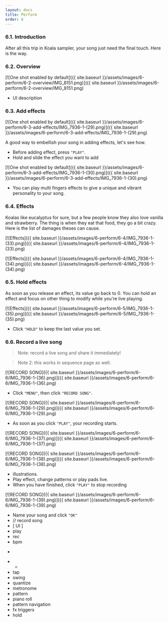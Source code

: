 ```yaml
---
layout: docs
title: Perform
order: 6
---
```


### 6.1. Introduction

<div class="row mb-70" markdown="1">
<div class="col-md-6 col-lg-4 col-xl-3 mb-40" markdown="1">

After all this trip in Koala sampler, your song just need the final touch. Here is the way.

</div>
</div>

### 6.2. Overview

<div class="row mb-70" markdown="1">
<div class="col-md-6 col-lg-4 col-xl-3 mb-40" markdown="1">

[![One shot enabled by default]({{ site.baseurl }}/assets/images/6-perform/6-2-overview/IMG_8151.png)]({{
site.baseurl }}/assets/images/6-perform/6-2-overview/IMG_8151.png)

- UI description

</div>
</div>

### 6.3. Add effects

<div class="row mb-70" markdown="1">

<div class="col-md-6 col-lg-4 col-xl-3 mb-40" markdown="1">

[![One shot enabled by default]({{ site.baseurl }}/assets/images/6-perform/6-3-add-effects/IMG_7936-1-(29).png)]({{
site.baseurl }}/assets/images/6-perform/6-3-add-effects/IMG_7936-1-(29).png)

A good way to embellish your song in adding effects, let's see how.

- Before adding effect, press `"PLAY"`.
- Hold and slide the effect you want to add

</div>
<div class="col-md-6 col-lg-4 col-xl-3 mb-40" markdown="1">

[![One shot enabled by default]({{ site.baseurl }}/assets/images/6-perform/6-3-add-effects/IMG_7936-1-(30).png)]({{
site.baseurl }}/assets/images/6-perform/6-3-add-effects/IMG_7936-1-(30).png)

- You can play multi fingers effects to give a unique and vibrant personality to your song.

</div>
</div>

### 6.4. Effects

<div class="row mb-70" markdown="1">

<div class="col-md-6 col-lg-4 col-xl-3 mb-40" markdown="1">

Koalas like eucalyptus for sure, but a few people know they also love vanilla and strawberry. The thing is when they eat
that food, they go a bit crazy. Here is the list of damages theses can cause.

</div>
<div class="col-md-6 col-lg-4 col-xl-3 mb-40" markdown="1">

[![Effects]({{ site.baseurl }}/assets/images/6-perform/6-4/IMG_7936-1-(33).png)]({{
site.baseurl }}/assets/images/6-perform/6-4/IMG_7936-1-(33).png)

</div>
<div class="col-md-6 col-lg-4 col-xl-3 mb-40" markdown="1">

[![Effects]({{ site.baseurl }}/assets/images/6-perform/6-4/IMG_7936-1-(34).png)]({{
site.baseurl }}/assets/images/6-perform/6-4/IMG_7936-1-(34).png)

</div>
</div>

### 6.5. Hold effects

<div class="row mb-70" markdown="1">
<div class="col-md-6 col-lg-4 col-xl-3 mb-40" markdown="1">

As soon as you release an effect, its value go back to 0. You can hold an effect and focus on other thing to modify
while you're live playing.
</div>
<div class="col-md-6 col-lg-4 col-xl-3 mb-40" markdown="1">

[![Effects]({{ site.baseurl }}/assets/images/6-perform/6-5/IMG_7936-1-(35).png)]({{
site.baseurl }}/assets/images/6-perform/6-5/IMG_7936-1-(35).png)

- Click `"HOLD"` to keep the last value you set.

</div>
</div>

### 6.6. Record a live song

> Note: record a live song and share it immediately!

> Note 2: this works in sequence page as well.

<div class="row mb-70" markdown="1">
<div class="col-md-6 col-lg-4 col-xl-3 mb-40" markdown="1">

[![RECORD SONG]({{ site.baseurl }}/assets/images/6-perform/6-6/IMG_7936-1-(36).png)]({{
site.baseurl }}/assets/images/6-perform/6-6/IMG_7936-1-(36).png)

- Click `"MENU"`, then click `"RECORD SONG"`.

</div>
<div class="col-md-6 col-lg-4 col-xl-3 mb-40" markdown="1">

[![RECORD SONG]({{ site.baseurl }}/assets/images/6-perform/6-6/IMG_7936-1-(29).png)]({{
site.baseurl }}/assets/images/6-perform/6-6/IMG_7936-1-(29).png)

- As soon as you click `"PLAY"`, your recording starts.

</div>
<div class="col-md-6 col-lg-4 col-xl-3 mb-40" markdown="1">

[![RECORD SONG]({{ site.baseurl }}/assets/images/6-perform/6-6/IMG_7936-1-(37).png)]({{
site.baseurl }}/assets/images/6-perform/6-6/IMG_7936-1-(37).png)

[![RECORD SONG]({{ site.baseurl }}/assets/images/6-perform/6-6/IMG_7936-1-(38).png)]({{
site.baseurl }}/assets/images/6-perform/6-6/IMG_7936-1-(38).png)

- illustrations.
- Play effect, change patterns or play pads live.
- When you have finished, click `"PLAY"` to stop recording

</div>
<div class="col-md-6 col-lg-4 col-xl-3 mb-40" markdown="1">

[![RECORD SONG]({{ site.baseurl }}/assets/images/6-perform/6-6/IMG_7936-1-(39).png)]({{
site.baseurl }}/assets/images/6-perform/6-6/IMG_7936-1-(39).png)

- Name your song and click `"OK"`
- // record song
- [ UI ]
- play
- rec
- bpm

</div>

+

-
  -
- tap
- swing
- quantize
- metronome
- pattern
- piano roll
- pattern navigation
- fx triggers
- hold

</div>
